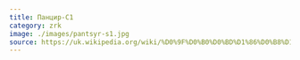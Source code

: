```yaml
---
title: Панцир-С1
category: zrk
image: ./images/pantsyr-s1.jpg
source: https://uk.wikipedia.org/wiki/%D0%9F%D0%B0%D0%BD%D1%86%D0%B8%D1%80%D1%8C-%D0%A11
---
```

